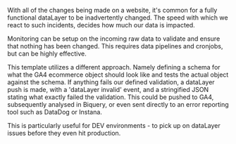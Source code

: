 With all of the changes being made on a website, it's common for a fully functional dataLayer to be inadvertently changed. The speed with which we react to such incidents, decides how much our data is impacted.

Monitoring can be setup on the incoming raw data to validate and ensure that nothing has been changed. This requires data pipelines and cronjobs, but can be highly effective.

This template utilizes a different approach. Namely defining a schema for what the GA4 ecommerce object should look like and tests the actual object against the schema.
If anything fails our defined validation, a dataLayer push is made, with a 'dataLayer invalid' event, and a stringified JSON stating what exactly failed the validation.
This could be pushed to GA4, subsequently analysed in Biquery, or even sent directly to an error reporting tool such as DataDog or Instana.

This is particularly useful for DEV environments - to pick up on dataLayer issues before they even hit production.
